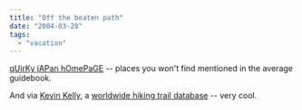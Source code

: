 ```yaml
---
title: "Off the beaten path"
date: "2004-03-28"
tags: 
  - "vacation"
---
```


[qUirKy jAPan hOmePaGE](http://www3.tky.3web.ne.jp/~edjacob/intro.htm "qUirKy jAPan hOmePaGE") -- places you won't find mentioned in the average guidebook.

And via [Kevin Kelly](http://www.kk.org/cooltools/archives/000351.php), a [worldwide hiking trail database](http://www.traildatabase.org/) -- very cool.
